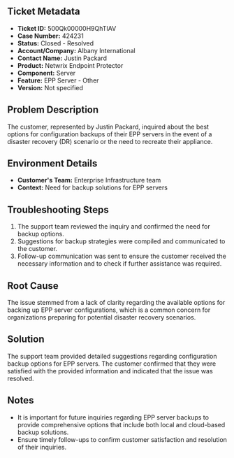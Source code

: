 ## Ticket Metadata
- **Ticket ID:** 500Qk00000H9QhTIAV
- **Case Number:** 424231
- **Status:** Closed - Resolved
- **Account/Company:** Albany International
- **Contact Name:** Justin Packard
- **Product:** Netwrix Endpoint Protector
- **Component:** Server
- **Feature:** EPP Server - Other
- **Version:** Not specified

## Problem Description
The customer, represented by Justin Packard, inquired about the best options for configuration backups of their EPP servers in the event of a disaster recovery (DR) scenario or the need to recreate their appliance.

## Environment Details
- **Customer's Team:** Enterprise Infrastructure team
- **Context:** Need for backup solutions for EPP servers

## Troubleshooting Steps
1. The support team reviewed the inquiry and confirmed the need for backup options.
2. Suggestions for backup strategies were compiled and communicated to the customer.
3. Follow-up communication was sent to ensure the customer received the necessary information and to check if further assistance was required.

## Root Cause
The issue stemmed from a lack of clarity regarding the available options for backing up EPP server configurations, which is a common concern for organizations preparing for potential disaster recovery scenarios.

## Solution
The support team provided detailed suggestions regarding configuration backup options for EPP servers. The customer confirmed that they were satisfied with the provided information and indicated that the issue was resolved.

## Notes
- It is important for future inquiries regarding EPP server backups to provide comprehensive options that include both local and cloud-based backup solutions.
- Ensure timely follow-ups to confirm customer satisfaction and resolution of their inquiries.